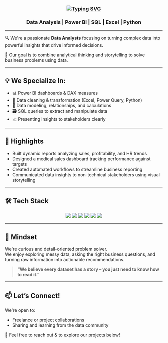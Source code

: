 <h3 align="center"><a href="https://git.io/typing-svg"><img src="https://readme-typing-svg.herokuapp.com?font=Bungee&weight=500&size=30&pause=1000&width=435&lines=Hi+there%2C+It's+GreenValley+%F0%9F%91%A9%E2%80%8D%F0%9F%92%BB" alt="Typing SVG" /></a>

<h3 align="center">Data Analysis | Power BI | SQL | Excel | Python</h3>

---

🔍 We're a passionate **Data Analysts** focusing on turning complex data into powerful insights that drive informed decisions.  

🎯 Our goal is to combine analytical thinking and storytelling to solve business problems using data.

---

## 💡 We Specialize In:

- 📊 Power BI dashboards & DAX measures  
- 🧹 Data cleaning & transformation (Excel, Power Query, Python)  
- 🧠 Data modeling, relationships, and calculations  
- 🗃 SQL queries to extract and manipulate data  
- 📈 Presenting insights to stakeholders clearly

---

## 🚀 Highlights

- Built dynamic reports analyzing sales, profitability, and HR trends  
- Designed a medical sales dashboard tracking performance against targets  
- Created automated workflows to streamline business reporting  
- Communicated data insights to non-technical stakeholders using visual storytelling

---

## 🛠 Tech Stack

<p align="center">
  <img src="https://img.shields.io/badge/-Power%20BI-F2C811?style=for-the-badge&logo=powerbi&logoColor=black" />
  <img src="https://img.shields.io/badge/-SQL-4479A1?style=for-the-badge&logo=postgresql&logoColor=white" />
  <img src="https://img.shields.io/badge/-Excel-217346?style=for-the-badge&logo=microsoft-excel&logoColor=white" />
  <img src="https://img.shields.io/badge/-Python-3776AB?style=for-the-badge&logo=python&logoColor=white" />
  <img src="https://img.shields.io/badge/-DAX-000000?style=for-the-badge&logoColor=white" />
  <img src="https://img.shields.io/badge/-ETL-4B8BBE?style=for-the-badge&logo=databricks&logoColor=white" />
</p>

---

## 🧠 Mindset

We're curious and detail-oriented problem solver.  
We enjoy exploring messy data, asking the right business questions, and turning raw information into actionable recommendations.  

> **“We believe every dataset has a story – you just need to know how to read it.”**

---

## 📫 Let’s Connect!

We're open to:  
- Freelance or project collaborations  
- Sharing and learning from the data community

📩 Feel free to reach out & to explore our projects below!
